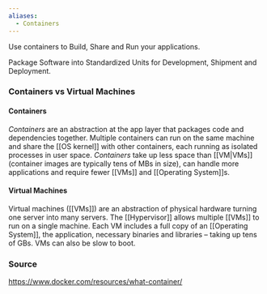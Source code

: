 ```yaml
---
aliases:
  - Containers
---
```

Use containers to Build, Share and Run your applications.

Package Software into Standardized Units for Development, Shipment and Deployment.
### Containers vs Virtual Machines
#### Containers
*Containers* are an abstraction at the app layer that packages code and dependencies together. Multiple containers can run on the same machine and share the [[OS kernel]] with other containers, each running as isolated processes in user space. *Containers* take up less space than [[VM|VMs]] (container images are typically tens of MBs in size), can handle more applications and require fewer [[VMs]] and [[Operating System]]s.
#### Virtual Machines
Virtual machines ([[VMs]]) are an abstraction of physical hardware turning one server into many servers. The [[Hypervisor]] allows multiple [[VMs]] to run on a single machine. Each VM includes a full copy of an [[Operating System]], the application, necessary binaries and libraries – taking up tens of GBs. VMs can also be slow to boot.
### Source
https://www.docker.com/resources/what-container/